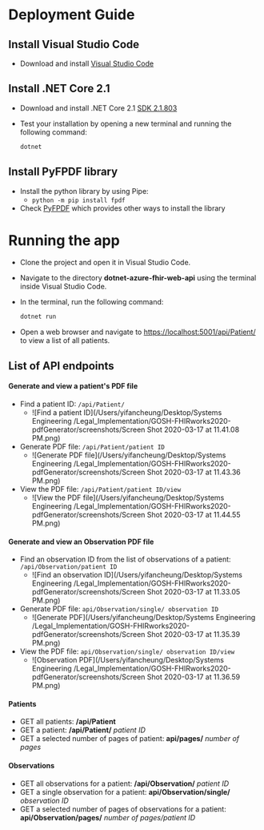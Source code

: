 # Deployment Guide

## Install Visual Studio Code

- Download and install [Visual Studio Code](https://code.visualstudio.com/)

## Install .NET Core 2.1

- Download and install .NET Core 2.1 [SDK 2.1.803](https://dotnet.microsoft.com/download/dotnet-core/2.1)
- Test your installation by opening a new terminal and running the following command:

    ```bash
    dotnet
    ```
    
## Install PyFPDF library

- Install the python library by using Pipe:
	- `python -m pip install fpdf`
- Check [PyFPDF](https://pyfpdf.readthedocs.io/en/latest/#installation) which provides other ways to install the library

# Running the app

- Clone the project and open it in Visual Studio Code.
- Navigate to the directory **dotnet-azure-fhir-web-api** using the terminal inside Visual Studio Code.
- In the terminal, run the following command:

    ```bash
    dotnet run
    ```
- Open a web browser and navigate to [https://localhost:5001/api/Patient/](https://localhost:5001/api/Patient/) to view a list of all patients.


## List of API endpoints

#### Generate and view a patient's PDF file

- Find a patient ID: `/api/Patient/`
	- ![Find a patient ID](/Users/yifancheung/Desktop/Systems Engineering /Legal_Implementation/GOSH-FHIRworks2020-pdfGenerator/screenshots/Screen Shot 2020-03-17 at 11.41.08 PM.png) 
- Generate PDF file: `/api/Patient/patient ID`
	- ![Generate PDF file](/Users/yifancheung/Desktop/Systems Engineering /Legal_Implementation/GOSH-FHIRworks2020-pdfGenerator/screenshots/Screen Shot 2020-03-17 at 11.43.36 PM.png) 
- View the PDF file: `/api/Patient/patient ID/view`
	- ![View the PDF file](/Users/yifancheung/Desktop/Systems Engineering /Legal_Implementation/GOSH-FHIRworks2020-pdfGenerator/screenshots/Screen Shot 2020-03-17 at 11.44.55 PM.png) 

#### Generate and view an Observation PDF file

- Find an observation ID from the list of observations of a patient: `/api/Observation/patient ID`
	- ![Find an observation ID](/Users/yifancheung/Desktop/Systems Engineering /Legal_Implementation/GOSH-FHIRworks2020-pdfGenerator/screenshots/Screen Shot 2020-03-17 at 11.33.05 PM.png) 
- Generate PDF file: `api/Observation/single/ observation ID`
	- ![Generate PDF](/Users/yifancheung/Desktop/Systems Engineering /Legal_Implementation/GOSH-FHIRworks2020-pdfGenerator/screenshots/Screen Shot 2020-03-17 at 11.35.39 PM.png) 
- View the PDF file: `api/Observation/single/ observation ID/view`
	- ![Observation PDF](/Users/yifancheung/Desktop/Systems Engineering /Legal_Implementation/GOSH-FHIRworks2020-pdfGenerator/screenshots/Screen Shot 2020-03-17 at 11.36.59 PM.png) 

#### Patients

- GET all patients: **/api/Patient**
- GET a patient: **/api/Patient/** *patient ID*
- GET a selected number of pages of patient: **api/pages/** *number of pages*


#### Observations

- GET all observations for a patient: **/api/Observation/** *patient ID*
- GET a single observation for a patient: **api/Observation/single/** *observation ID*
- GET a selected number of pages of observations for a patient: **api/Observation/pages/** *number of pages/patient ID*
